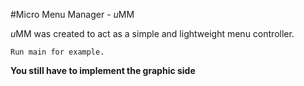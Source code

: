 #Micro Menu Manager - *u*MM

*u*MM was created to act as a simple and lightweight menu controller.

```
Run main for example.
```

**You still have to implement the graphic side**



